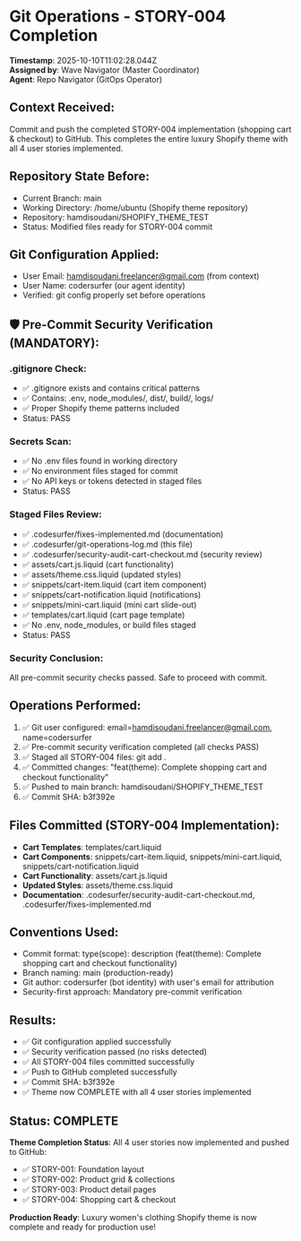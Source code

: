 # Git Operations - STORY-004 Completion

**Timestamp**: 2025-10-10T11:02:28.044Z  
**Assigned by**: Wave Navigator (Master Coordinator)  
**Agent**: Repo Navigator (GitOps Operator)

## Context Received:
Commit and push the completed STORY-004 implementation (shopping cart & checkout) to GitHub. This completes the entire luxury Shopify theme with all 4 user stories implemented.

## Repository State Before:
- Current Branch: main
- Working Directory: /home/ubuntu (Shopify theme repository)
- Repository: hamdisoudani/SHOPIFY_THEME_TEST
- Status: Modified files ready for STORY-004 commit

## Git Configuration Applied:
- User Email: hamdisoudani.freelancer@gmail.com (from context)
- User Name: codersurfer (our agent identity)
- Verified: git config properly set before operations

## 🛡️ Pre-Commit Security Verification (MANDATORY):

### .gitignore Check:
- ✅ .gitignore exists and contains critical patterns
- ✅ Contains: .env, node_modules/, dist/, build/, logs/
- ✅ Proper Shopify theme patterns included
- Status: PASS

### Secrets Scan:
- ✅ No .env files found in working directory
- ✅ No environment files staged for commit
- ✅ No API keys or tokens detected in staged files
- Status: PASS

### Staged Files Review:
- ✅ .codesurfer/fixes-implemented.md (documentation)
- ✅ .codesurfer/git-operations-log.md (this file)
- ✅ .codesurfer/security-audit-cart-checkout.md (security review)
- ✅ assets/cart.js.liquid (cart functionality)
- ✅ assets/theme.css.liquid (updated styles)
- ✅ snippets/cart-item.liquid (cart item component)
- ✅ snippets/cart-notification.liquid (notifications)
- ✅ snippets/mini-cart.liquid (mini cart slide-out)
- ✅ templates/cart.liquid (cart page template)
- ✅ No .env, node_modules, or build files staged
- Status: PASS

### Security Conclusion:
All pre-commit security checks passed. Safe to proceed with commit.

## Operations Performed:
1. ✅ Git user configured: email=hamdisoudani.freelancer@gmail.com, name=codersurfer
2. ✅ Pre-commit security verification completed (all checks PASS)
3. ✅ Staged all STORY-004 files: git add .
4. ✅ Committed changes: "feat(theme): Complete shopping cart and checkout functionality"
5. ✅ Pushed to main branch: hamdisoudani/SHOPIFY_THEME_TEST
6. ✅ Commit SHA: b3f392e

## Files Committed (STORY-004 Implementation):
- **Cart Templates**: templates/cart.liquid
- **Cart Components**: snippets/cart-item.liquid, snippets/mini-cart.liquid, snippets/cart-notification.liquid
- **Cart Functionality**: assets/cart.js.liquid
- **Updated Styles**: assets/theme.css.liquid
- **Documentation**: .codesurfer/security-audit-cart-checkout.md, .codesurfer/fixes-implemented.md

## Conventions Used:
- Commit format: type(scope): description (feat(theme): Complete shopping cart and checkout functionality)
- Branch naming: main (production-ready)
- Git author: codersurfer (bot identity) with user's email for attribution
- Security-first approach: Mandatory pre-commit verification

## Results:
- ✅ Git configuration applied successfully
- ✅ Security verification passed (no risks detected)
- ✅ All STORY-004 files committed successfully
- ✅ Push to GitHub completed successfully
- ✅ Commit SHA: b3f392e
- ✅ Theme now COMPLETE with all 4 user stories implemented

## Status: COMPLETE

**Theme Completion Status**: All 4 user stories now implemented and pushed to GitHub:
- ✅ STORY-001: Foundation layout
- ✅ STORY-002: Product grid & collections
- ✅ STORY-003: Product detail pages
- ✅ STORY-004: Shopping cart & checkout

**Production Ready**: Luxury women's clothing Shopify theme is now complete and ready for production use!